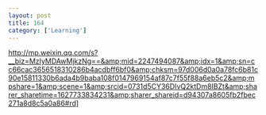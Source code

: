 ```yaml
---
layout: post
title: 164
category: ['Learning']
---
```


http://mp.weixin.qq.com/s?__biz=MzIyMDAwMjkzNg==&amp;mid=2247494087&amp;idx=1&amp;sn=cc66cac3656518310286b4acdbff6bf0&amp;chksm=97d006d0a0a78fc6b81c90e15811330b6ada4b9baba108f0147969154af87c7f55f88a6eb5c2&amp;mpshare=1&amp;scene=1&amp;srcid=0731d5CY36DIvQ2ktDm8IBZt&amp;sharer_sharetime=1627733834231&amp;sharer_shareid=d94307a8605fb2fbec271a8d8c5a0a86#rd]


